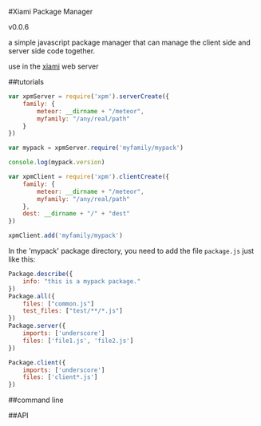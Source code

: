 #Xiami Package Manager

v0.0.6

a simple javascript package manager that can manage the client side and server side code together.

use in the [xiami](https://github.com/xiamidaxia/xiami) web server

##tutorials

```javascript
var xpmServer = require('xpm').serverCreate({
    family: {
        meteor: __dirname + "/meteor",
        myfamily: "/any/real/path"
    }
})

var mypack = xpmServer.require('myfamily/mypack')

console.log(mypack.version)

```

```javascript
var xpmClient = require('xpm').clientCreate({
    family: {
        meteor: __dirname + "/meteor",
        myfamily: "/any/real/path"
    },
    dest: __dirname + "/" + "dest"
})

xpmClient.add('myfamily/mypack')

```

In the 'mypack' package directory, you need to add the file `package.js` just like this:

```javascript
Package.describe({
    info: "this is a mypack package."
})
Package.all({
    files: ["common.js"]
    test_files: ["test/**/*.js"]
})
Package.server({
    imports: ['underscore']             
    files: ['file1.js', 'file2.js']
})

Package.client({
    imports: ['underscore']             
    files: ['client*.js']
})

```

##command line


##API

